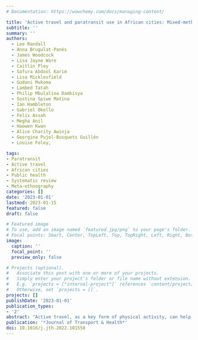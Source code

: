 ```yaml
---
# Documentation: https://wowchemy.com/docs/managing-content/

title: 'Active travel and paratransit use in African cities: Mixed-method systematic review and meta-ethnography'
subtitle: ''
summary: ''
authors:
  - Lee Randall
  - Anna Brugulat-Panés
  - James Woodcock
  - Lisa Jayne Ware
  - Caitlin Pley
  - Safura Abdool Karim
  - Lisa Micklesfield
  - Gudani Mukoma
  - Lambed Tatah
  - Philip Mbulalina Dambisya
  - Sostina Spiwe Matina
  - Ian Hambleton
  - Gabriel Okello
  - Felix Assah
  - Megha Anil
  - Haowen Kwan
  - Alice Charity Awinja
  - Georgina Pujol-Busquets Guillén
  - Louise Foley,

tags:
- Paratransit
- Active travel
- African cities
- Public health
- Systematic review
- Meta-ethnography
categories: []
date: '2023-01-01'
lastmod: 2023-01-15
featured: false
draft: false

# Featured image
# To use, add an image named `featured.jpg/png` to your page's folder.
# Focal points: Smart, Center, TopLeft, Top, TopRight, Left, Right, BottomLeft, Bottom, BottomRight.
image:
  caption: ''
  focal_point: ''
  preview_only: false

# Projects (optional).
#   Associate this post with one or more of your projects.
#   Simply enter your project's folder or file name without extension.
#   E.g. `projects = ["internal-project"]` references `content/project/deep-learning/index.md`.
#   Otherwise, set `projects = []`.
projects: []
publishDate: '2023-01-01'
publication_types:
- '2'
abstract: "Active travel, as a key form of physical activity, can help offset noncommunicable diseases as rapidly urbanising countries undergo epidemiological transition. In Africa a human mobility transition is underway as cities sprawl and motorization rises and preserving active travel modes (walking, cycling and public transport) is important for public health. Across the continent, public transport is dominated by paratransit, privately owned informal modes serving the general public. We reviewed the literature on active travel and paratransit in African cities, published from January 2008 to January 2019. We included 19 quantitative, 14 mixed-method and 8 qualitative studies (n = 41), narratively synthesizing the quantitative data and meta-ethnographically analysing the qualitative data. Integrated findings showed that walking was high, cycling was low and paratransit was a critical mobility option for poor peripheral residents facing long livelihood-generation journeys. As an indigenous solution to dysfunctional mobility systems shaped by colonial and apartheid legacies it was an effective connector, penetrating areas unserved by formal public transport and helping break cycles of poverty. From a public health perspective, it preserved active travel by reducing mode-shifting to private vehicles. Yet many city authorities viewed it as rogue, out of keeping with the ‘ideal modern city’, adopting official anti-paratransit stances without necessarily considering the contribution of active travel to public health. The studies varied in quality and showed uneven geographic representation, with data from Central and Northern Africa especially sparse; notably, there was a high prevalence of non-local authors and out-of-country funding. Nevertheless, drawing together a rich cross-disciplinary set of studies spanning over a decade, the review expands the literature at the intersection of transport and health with its novel focus on paratransit as a key active travel mode in African cities. Further innovative research could improve paratransit's legibility for policymakers and practitioners, fostering its inclusion in integrated transport plans."
publication: '*Journal of Transport & Health*'
doi: 10.1016/j.jth.2022.101558
---
```

